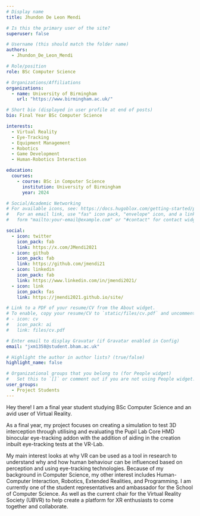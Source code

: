 ```yaml
---
# Display name
title: Jhundon De Leon Mendi

# Is this the primary user of the site?
superuser: false

# Username (this should match the folder name)
authors:
  - Jhundon_De_Leon_Mendi

# Role/position
role: BSc Computer Science

# Organizations/Affiliations
organizations:
  - name: University of Birmingham
    url: "https://www.birmingham.ac.uk/"

# Short bio (displayed in user profile at end of posts)
bio: Final Year BSc Computer Science

interests:
  - Virtual Reality
  - Eye-Tracking
  - Equipment Management
  - Robotics
  - Game Development
  - Human-Robotics Interaction

education:
  courses:
    - course: BSc in Computer Science
      institution: University of Birmingham
      year: 2024

# Social/Academic Networking
# For available icons, see: https://docs.hugoblox.com/getting-started/page-builder/#icons
#   For an email link, use "fas" icon pack, "envelope" icon, and a link in the
#   form "mailto:your-email@example.com" or "#contact" for contact widget.

social:
  - icon: twitter
    icon_pack: fab
    link: https://x.com/JMendi2021
  - icon: github
    icon_pack: fab
    link: https://github.com/jmendi21
  - icon: linkedin
    icon_pack: fab
    link: https://www.linkedin.com/in/jmendi2021/
  - icon: link
    icon_pack: fas
    link: https://jmendi2021.github.io/site/

# Link to a PDF of your resume/CV from the About widget.
# To enable, copy your resume/CV to `static/files/cv.pdf` and uncomment the lines below.
# - icon: cv
#   icon_pack: ai
#   link: files/cv.pdf

# Enter email to display Gravatar (if Gravatar enabled in Config)
email: "jxm1358@student.bham.ac.uk"

# Highlight the author in author lists? (true/false)
highlight_name: false

# Organizational groups that you belong to (for People widget)
#   Set this to `[]` or comment out if you are not using People widget.
user_groups:
  - Project Students
---
```


Hey there! I am a final year student studying BSc Computer Science and an avid user of Virtual Reality.

As a final year, my project focuses on creating a simulation to test 3D interception through utilising and evaluating the Pupil Lab Core HMD binocular eye-tracking addon with the addition of aiding in the creation inbuilt eye-tracking tests at the VR-Lab.

My main interest looks at why VR can be used as a tool in research to understand why and how human behaviour can be influenced based on perception and using eye-tracking technologies. Because of my background in Computer Science, my other interest includes Human-Computer Interaction, Robotics, Extended Realities, and Programming. I am currently one of the student representatives and ambassador for the School of Computer Science. As well as the current chair for the Virtual Reality Society (UBVR) to help create a platform for XR enthusiasts to come together and collaborate.
